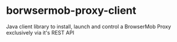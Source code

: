 borwsermob-proxy-client
=======================

Java client library to install, launch and control a BrowserMob Proxy exclusively via it's REST API
